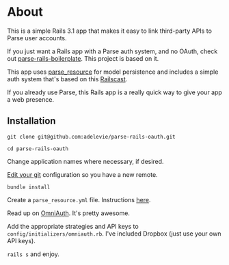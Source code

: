 # About

This is a simple Rails 3.1 app that makes it easy to link third-party APIs to Parse user accounts.

If you just want a Rails app with a Parse auth system, and no OAuth, check out [parse-rails-boilerplate](http://github.com/adelevie/parse-rails-boilerplate). This project is based on it.

This app uses [parse_resource](http://github.com/adelevie/parse_resource) for model persistence and includes a simple auth system that's based on this [Railscast](http://asciicasts.com/episodes/250-authentication-from-scratch).

If you already use Parse, this Rails app is a really quick way to give your app a web presence.

## Installation

`git clone git@github.com:adelevie/parse-rails-oauth.git`

`cd parse-rails-oauth`

Change application names where necessary, if desired.

[Edit your git](http://stackoverflow.com/questions/2420056/whats-the-best-way-to-replace-remote-origin-url-in-git) configuration so you have a new remote.

`bundle install`

Create a `parse_resource.yml` file. Instructions [here](https://github.com/adelevie/parse_resource/blob/master/README.md).

Read up on [OmniAuth](https://github.com/intridea/omniauth). It's pretty awesome.

Add the appropriate strategies and API keys to `config/initializers/omniauth.rb`. I've included Dropbox (just use your own API keys).

`rails s` and enjoy.

